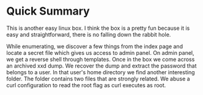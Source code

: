 # Quick Summary

This is another easy linux box. I think the box is a pretty fun because it is easy and straightforward, there is no falling down the rabbit hole. 

While enumerating, we discover a few things from the index page and locate a secret file which gives us access to admin panel. On admin panel, we get a reverse shell through templates. Once in the box we come across an archived xxd dump. We recover the dump and extract the password that belongs to a user. In that user's home directory we find another interesting folder. The folder contains two files that are strongly related. We abuse a curl configuration to read the root flag as curl executes as root.
